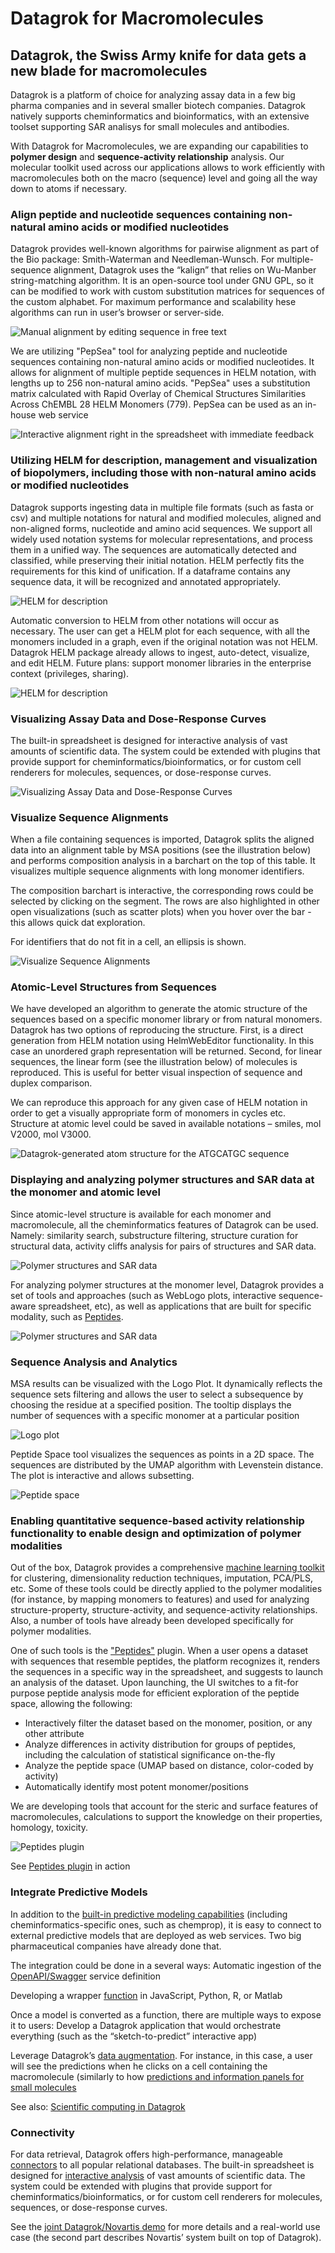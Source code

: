 <!-- TITLE: Macromolecules -->

# Datagrok for Macromolecules

## Datagrok, the Swiss Army knife for data gets a new blade for macromolecules

Datagrok is a platform of choice for analyzing assay data in a few big pharma companies and in several smaller biotech companies. Datagrok natively supports cheminformatics and bioinformatics, with an extensive toolset supporting SAR analisys for small molecules and antibodies.

With Datagrok for Macromolecules, we are expanding our capabilities to **polymer design** and **sequence-activity relationship** analysis. Our molecular toolkit used across our applications allows to work efficiently with macromolecules both on the macro (sequence) level and going all the way down to atoms if necessary.

### Align peptide and nucleotide sequences containing non-natural amino acids or modified nucleotides

Datagrok provides well-known algorithms for pairwise alignment as part of the Bio package: Smith-Waterman and Needleman-Wunsch. For multiple-sequence alignment, Datagrok uses the “kalign” that relies on Wu-Manber string-matching algorithm. It is an open-source tool under GNU GPL, so it can be modified to work with custom substitution matrices for sequences of the custom alphabet. For maximum performance and scalability hese algorithms can run in user’s browser or server-side.

![Manual alignment by editing sequence in free text](../../uploads/macromolecules/macromolecules-1.gif "Manual alignment by editing sequence in free text")

We are utilizing "PepSea" tool for analyzing peptide and nucleotide sequences containing non-natural amino acids or modified nucleotides. It allows for alignment of multiple peptide sequences in HELM notation, with lengths up to 256 non-natural amino acids. "PepSea" uses a substitution matrix calculated with Rapid Overlay of Chemical Structures Similarities Across ChEMBL 28 HELM Monomers (779). PepSea can be used as an in-house web service

![Interactive alignment right in the spreadsheet with immediate feedback](../../uploads/macromolecules/macromolecules-2.png "Interactive alignment right in the spreadsheet with immediate feedback")

### Utilizing HELM for description, management and visualization of biopolymers, including those with non-natural amino acids or modified nucleotides

Datagrok supports ingesting data in multiple file formats (such as fasta or csv) and multiple notations for natural and modified molecules, aligned and non-aligned forms, nucleotide and amino acid sequences. We support all widely used notation systems for molecular representations, and process them in a unified way. The sequences are automatically detected and classified, while preserving their initial notation. HELM perfectly fits the requirements for this kind of unification. If a dataframe contains any sequence data, it will be recognized and annotated appropriately.

![HELM for description](../../uploads/macromolecules/macromolecules-3.png "HELM for description")

Automatic conversion to HELM from other notations will occur as necessary. The user can get a HELM plot for each sequence, with all the monomers included in a graph, even if the original notation was not HELM.
Datagrok HELM package already allows to ingest, auto-detect, visualize, and edit HELM. Future plans: support monomer libraries in the enterprise context (privileges, sharing).

![HELM for description](../../uploads/macromolecules/macromolecules-4.png "HELM for description")

### Visualizing Assay Data and Dose-Response Curves

The built-in spreadsheet is designed for interactive analysis of vast amounts of scientific data. The system could be extended with plugins that provide support for cheminformatics/bioinformatics, or for custom cell renderers for molecules, sequences, or dose-response curves.

![Visualizing Assay Data and Dose-Response Curves](../../uploads/macromolecules/macromolecules-5.png "Visualizing Assay Data and Dose-Response Curves")

### Visualize Sequence Alignments

When a file containing sequences is imported, Datagrok splits the aligned data into an alignment table by MSA positions (see the illustration below) and performs composition analysis in a barchart on the top of this table. It visualizes multiple sequence alignments with long monomer identifiers.

The composition barchart is interactive, the corresponding rows could be selected by clicking on the segment. The rows are also highlighted in other open visualizations (such as scatter plots) when you hover over the bar - this allows quick dat exploration.

For identifiers that do not fit in a cell, an ellipsis is shown.

![Visualize Sequence Alignments](../../uploads/macromolecules/macromolecules-6.png "Visualize Sequence Alignments")

### Atomic-Level Structures from Sequences

We have developed an algorithm to generate the atomic structure of the sequences based on a specific monomer library or from natural monomers. Datagrok has two options of reproducing the structure. First, is a direct generation from HELM notation using HelmWebEditor functionality. In this case an unordered graph representation will be returned. Second, for linear sequences, the linear form (see the illustration below) of molecules is reproduced. This is useful for better visual inspection of sequence and duplex comparison.

We can reproduce this approach for any given case of HELM notation in order to get a visually appropriate form of monomers in cycles etc. Structure at atomic level could be saved in available notations – smiles, mol V2000, mol V3000.

![Datagrok-generated atom structure for the ATGCATGC sequence](../../uploads/macromolecules/macromolecules-7.png "Datagrok-generated atom structure for the ATGCATGC sequence")

### Displaying and analyzing polymer structures and SAR data at the monomer and atomic level

Since atomic-level structure is available for each monomer and macromolecule, all the cheminformatics features of Datagrok can be used. Namely: similarity search, substructure filtering, structure curation for structural data, activity cliffs analysis for pairs of structures and SAR data.

![Polymer structures and SAR data](../../uploads/macromolecules/macromolecules-8.png "Polymer structures and SAR data")

For analyzing polymer structures at the monomer level, Datagrok provides a set of tools and approaches (such as WebLogo plots, interactive sequence-aware spreadsheet, etc), as well as applications that are built for specific modality, such as [Peptides](peptides.md).

![Polymer structures and SAR data](../../uploads/macromolecules/macromolecules-9.png "Polymer structures and SAR data")

### Sequence Analysis and Analytics

MSA results can be visualized with the Logo Plot. It dynamically reflects the sequence sets filtering and allows the user to select a subsequence by choosing the residue at a specified position. The tooltip displays the number of sequences with a specific monomer at a particular position

![Logo plot](../../uploads/macromolecules/macromolecules-10.gif "Logo plot")

Peptide Space tool visualizes the sequences as points in a 2D space. The sequences are distributed by the UMAP algorithm with Levenstein distance. The plot is interactive and allows subsetting.

![Peptide space](../../uploads/macromolecules/macromolecules-11.png "Peptide space")

### Enabling quantitative sequence-based activity relationship functionality to enable design and optimization of polymer modalities

Out of the box, Datagrok provides a comprehensive [machine learning toolkit](../../learn/data-science.md) for clustering, dimensionality reduction techniques, imputation, PCA/PLS, etc. Some of these tools could be directly applied to the polymer modalities (for instance, by mapping monomers to features) and used for analyzing structure-property, structure-activity, and sequence-activity relationships. Also, a number of tools have already been developed specifically for polymer modalities.

One of such tools is the ["Peptides"](https://www.youtube.com/watch?v=HNSMSf2ZYsI&ab_channel=Datagrok) plugin. When a user opens a dataset with sequences that resemble peptides, the platform recognizes it, renders the sequences in a specific way in the spreadsheet, and suggests to launch an analysis of the dataset. Upon launching, the UI switches to a fit-for purpose peptide analysis mode for efficient exploration of the peptide space, allowing the following:

- Interactively filter the dataset based on the monomer, position, or any other attribute
- Analyze differences in activity distribution for groups of peptides, including the calculation of statistical significance on-the-fly
- Analyze the peptide space (UMAP based on distance, color-coded by activity)
- Automatically identify most potent monomer/positions

We are developing tools that account for the steric and surface features of macromolecules, calculations to support the knowledge on their properties, homology, toxicity.

![Peptides plugin](../../uploads/macromolecules/macromolecules-12.png "Peptides plugin")

See [Peptides plugin](https://public.datagrok.ai/apps/Peptides) in action

### Integrate Predictive Models

In addition to the [built-in predictive modeling capabilities](../../learn/predictive-modeling.md) (including cheminformatics-specific ones, such as chemprop), it is easy to connect to external predictive models that are deployed as web services. Two big pharmaceutical companies have already done that.

The integration could be done in a several ways:
Automatic ingestion of the [OpenAPI/Swagger](../../access/open-api.md) service definition

Developing a wrapper [function](../../compute/compute.md) in JavaScript, Python, R, or Matlab

Once a model is converted as a function, there are multiple ways to expose it to users:
Develop a Datagrok application that would orchestrate everything (such as the “sketch-to-predict” interactive app)

Leverage Datagrok’s [data augmentation](../../discover/data-augmentation.md). For instance, in this case, a user will see the predictions when he clicks on a cell containing the macromolecule (similarly to how [predictions and information panels for small molecules](../../discover/data-augmentation.md#info-panels)

See also: [Scientific computing in Datagrok](https://github.com/datagrok-ai/public/blob/master/help/compute/compute.md)

### Connectivity

For data retrieval, Datagrok offers high-performance, manageable [connectors](../../access/data-connection.md) to all popular relational databases. The built-in spreadsheet is designed for [interactive analysis](../../visualize/viewers.md) of vast amounts of scientific data. The system could be extended with plugins that provide support for cheminformatics/bioinformatics, or for custom cell renderers for molecules, sequences, or dose-response curves.

See the [joint Datagrok/Novartis demo](https://vimeo.com/548606688/f2dd6e5c0a) for more details and a real-world use case (the second part describes Novartis’ system built on top of Datagrok).
